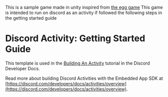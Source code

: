 This is a sample game made in unity inspired from [the egg game](https://store.steampowered.com/app/2784840/Egg/)
This game is intended to run on discord as an activity if followed the following steps in the getting started guide


# Discord Activity: Getting Started Guide

This template is used in the [Building An Activity](https://discord.com/developers/activities/building-an-activity) tutorial in the Discord Developer Docs.

Read more about building Discord Activities with the Embedded App SDK at [https://discord.com/developers/docs/activities/overview](https://discord.com/developers/docs/activities/overview).

